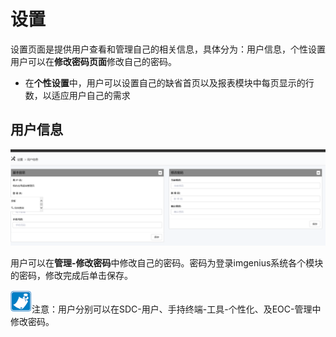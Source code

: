 # 设置
设置页面是提供用户查看和管理自己的相关信息，具体分为：用户信息，个性设置用户可以在**修改密码页面**修改自己的密码。

* 在**个性设置**中，用户可以设置自己的缺省首页以及报表模块中每页显示的行数，以适应用户自己的需求

## 用户信息
![](./images/用户信息1.png)

用户可以在**管理-修改密码**中修改自己的密码。密码为登录imgenius系统各个模块的密码，修改完成后单击保存。

![](./images/注意.png)注意：用户分别可以在SDC-用户、手持终端-工具-个性化、及EOC-管理中修改密码。
